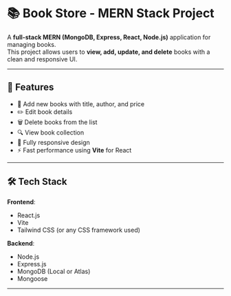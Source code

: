 # 📚 Book Store - MERN Stack Project

A **full-stack MERN (MongoDB, Express, React, Node.js)** application for managing books.  
This project allows users to **view, add, update, and delete** books with a clean and responsive UI.

---

## 🚀 Features
- 📖 Add new books with title, author, and price
- ✏️ Edit book details
- 🗑️ Delete books from the list
- 🔍 View book collection
- 📱 Fully responsive design
- ⚡ Fast performance using **Vite** for React

---

## 🛠 Tech Stack
**Frontend**:
- React.js
- Vite
- Tailwind CSS (or any CSS framework used)

**Backend**:
- Node.js
- Express.js
- MongoDB (Local or Atlas)
- Mongoose

---